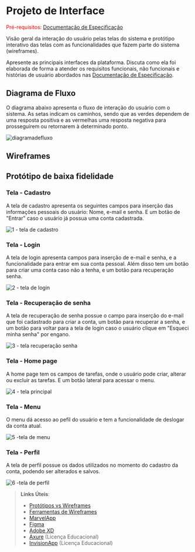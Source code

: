 
# Projeto de Interface

<span style="color:red">Pré-requisitos: <a href="2-Especificação do Projeto.md"> Documentação de Especificação</a></span>

Visão geral da interação do usuário pelas telas do sistema e protótipo interativo das telas com as funcionalidades que fazem parte do sistema (wireframes).

 Apresente as principais interfaces da plataforma. Discuta como ela foi elaborada de forma a atender os requisitos funcionais, não funcionais e histórias de usuário abordados nas <a href="2-Especificação do Projeto.md"> Documentação de Especificação</a>.

## Diagrama de Fluxo

O diagrama abaixo apresenta o fluxo de interação do usuário com o sistema. As setas indicam os caminhos, sendo que as verdes dependem de uma resposta positiva e as vermelhas uma resposta negativa para prosseguirem ou retornarem à determinado ponto.

![diagramadefluxo](https://github.com/ICEI-PUC-Minas-PMV-ADS/pmv-ads-2024-1-e2-proj-int-t9-pmv-ads-2024-1-e2-proj-o-tarefario/assets/141690682/464963b0-4936-4e03-b1d6-bc58a5ffa902)

## Wireframes

## Protótipo de baixa fidelidade

<h3><b>Tela - Cadastro</b></h3>

<p>A tela de cadastro apresenta os seguintes campos para inserção das informações pessoais do usuário: Nome, e-mail e senha. E um botão de "Entrar" caso o 
 usuário já possua uma conta cadastrada.</p>

![1 - tela de cadastro](https://github.com/ICEI-PUC-Minas-PMV-ADS/pmv-ads-2024-1-e2-proj-int-t9-pmv-ads-2024-1-e2-proj-o-tarefario/assets/130309407/f28d8399-d52c-4680-aec6-6f52715d149f)

<h3><b>Tela - Login</b></h3>

<p>A tela de login apresenta campos para inserção de e-mail e senha, e a funcionalidade para entrar em sua conta pessoal. Além disso tem um botão para criar uma conta caso não a tenha, e um botão para recuperação senha. </p>

![2 - tela de login](https://github.com/ICEI-PUC-Minas-PMV-ADS/pmv-ads-2024-1-e2-proj-int-t9-pmv-ads-2024-1-e2-proj-o-tarefario/assets/130309407/53736604-d810-4873-955e-1caf748c9767)

<h3><b>Tela - Recuperação de senha</b></h3>

<p>A tela de recuperação de senha possue o campo para inserção do e-mail que foi cadastrado para criar a conta, um botão para recuperar a senha, e um botão para voltar para a tela de login caso o usuário clique em "Esqueci minha senha" por engano.</p>

![3 - tela recuperação senha](https://github.com/ICEI-PUC-Minas-PMV-ADS/pmv-ads-2024-1-e2-proj-int-t9-pmv-ads-2024-1-e2-proj-o-tarefario/assets/130309407/4dbceed2-f57e-46f0-bd25-03f826125e63)

<h3><b>Tela - Home page</b></h3>

<p>A home page tem os campos de tarefas, onde o usuário pode criar, alterar ou excluir as tarefas. E um botão lateral para acessar o menu.</p>

![4 - tela principal](https://github.com/ICEI-PUC-Minas-PMV-ADS/pmv-ads-2024-1-e2-proj-int-t9-pmv-ads-2024-1-e2-proj-o-tarefario/assets/130309407/9f0df25e-9810-483a-bc86-2ae325427f01)

<h3><b>Tela - Menu</b></h3>

<p>O menu dá acesso ao pefil do usuário e tem a funcionalidade de deslogar da conta atual.</p>

![5 -tela de menu](https://github.com/ICEI-PUC-Minas-PMV-ADS/pmv-ads-2024-1-e2-proj-int-t9-pmv-ads-2024-1-e2-proj-o-tarefario/assets/130309407/ca85729e-c65e-4f8e-8ece-daf721551627)

<h3><b>Tela - Perfil</b></h3>

<p>A tela de perfil possue os dados utilizados no momento do cadastro da conta, podendo ser alterados e salvos.</p>

![6 -tela de perfil](https://github.com/ICEI-PUC-Minas-PMV-ADS/pmv-ads-2024-1-e2-proj-int-t9-pmv-ads-2024-1-e2-proj-o-tarefario/assets/130309407/8229654b-e9bb-469e-8673-b125947e0a40)


 
> **Links Úteis**:
> - [Protótipos vs Wireframes](https://www.nngroup.com/videos/prototypes-vs-wireframes-ux-projects/)
> - [Ferramentas de Wireframes](https://rockcontent.com/blog/wireframes/)
> - [MarvelApp](https://marvelapp.com/developers/documentation/tutorials/)
> - [Figma](https://www.figma.com/)
> - [Adobe XD](https://www.adobe.com/br/products/xd.html#scroll)
> - [Axure](https://www.axure.com/edu) (Licença Educacional)
> - [InvisionApp](https://www.invisionapp.com/) (Licença Educacional)
